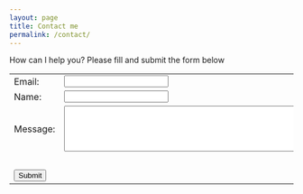 ```yaml
---
layout: page
title: Contact me
permalink: /contact/
---
```


How can I help you? Please fill and submit the form below

<form accept-charset="UTF-8" action="https://formkeep.com/f/51c69791334a" method="POST">

<table background: transparent>
  <tr>
  <td><label for="email">Email: </label></td>
  <td><input type="email" name="email" required/><br></td>
  </tr>
  
  <tr>
  <td><label for="name">Name: </label></td>
  <td><input type="text" name="name"/><br></td>
  </tr>
  <tr>
  <td><label for="message">Message: </label></td>
  <td><textarea name="message" rows="5" cols="60"></textarea><br></td>
  </tr>
  <tr>
  <td><input type="hidden" name="utf8" value="✓"/><br></td>
  </tr>
  <tr>
  <td><input type="submit" value="Submit"/></td>
  </tr>
</table>
</form>
